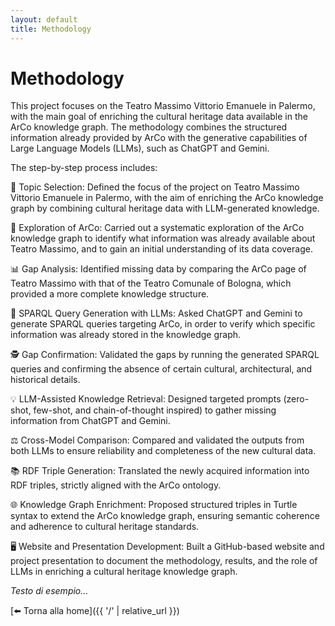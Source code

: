 ```yaml
---
layout: default
title: Methodology
---
```


# Methodology


This project focuses on the Teatro Massimo Vittorio Emanuele in Palermo, with the main goal of enriching the cultural heritage data available in the ArCo knowledge graph. The methodology combines the structured information already provided by ArCo with the generative capabilities of Large Language Models (LLMs), such as ChatGPT and Gemini.

The step-by-step process includes: 

🎯 Topic Selection: Defined the focus of the project on Teatro Massimo Vittorio Emanuele in Palermo, with the aim of enriching the ArCo knowledge graph by combining cultural heritage data with LLM-generated knowledge.

🔎 Exploration of ArCo: Carried out a systematic exploration of the ArCo knowledge graph to identify what information was already available about Teatro Massimo, and to gain an initial understanding of its data coverage.

📊 Gap Analysis: Identified missing data by comparing the ArCo page of Teatro Massimo with that of the Teatro Comunale of Bologna, which provided a more complete knowledge structure.

🤖 SPARQL Query Generation with LLMs: Asked ChatGPT and Gemini to generate SPARQL queries targeting ArCo, in order to verify which specific information was already stored in the knowledge graph.

🕵️ Gap Confirmation: Validated the gaps by running the generated SPARQL queries and confirming the absence of certain cultural, architectural, and historical details.

💡 LLM-Assisted Knowledge Retrieval: Designed targeted prompts (zero-shot, few-shot, and chain-of-thought inspired) to gather missing information from ChatGPT and Gemini.

⚖️ Cross-Model Comparison: Compared and validated the outputs from both LLMs to ensure reliability and completeness of the new cultural data.

📚 RDF Triple Generation: Translated the newly acquired information into RDF triples, strictly aligned with the ArCo ontology.

🌐 Knowledge Graph Enrichment: Proposed structured triples in Turtle syntax to extend the ArCo knowledge graph, ensuring semantic coherence and adherence to cultural heritage standards.

🖥️ Website and Presentation Development: Built a GitHub-based website and project presentation to document the methodology, results, and the role of LLMs in enriching a cultural heritage knowledge graph.

_Testo di esempio…_

[⬅️ Torna alla home]({{ '/' | relative_url }})

